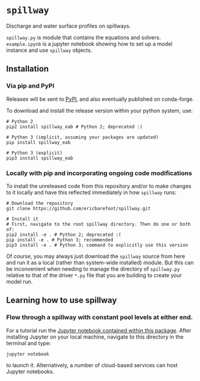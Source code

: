 <!-- [![DOI](https://zenodo.org/badge/159710833.svg)](https://zenodo.org/badge/latestdoi/159710833) -->

# `spillway`
Discharge and water surface profiles on spillways.

`spillway.py` is module that contains the equations and solvers. `example.ipynb` is a jupyter notebook showing how to set up a model instance and use `spillway` objects.


<!-- When you use **spillway**, please cite: -->

<!-- **Wickert, A. D. and T. F. Schildgen (2019), [Long-Profile Evolution of Transport-Limited Gravel-Bed Rivers](https://www.earth-surf-dynam.net/7/17/2019/esurf-7-17-2019.html), *Earth Surf. Dynam.*, *7*, 17–43, doi:10.5194/esurf-7-17-2019.** -->

## Installation

### Via pip and PyPI

Releases will be sent to [PyPI](https://pypi.org/), and also eventually published on conda-forge.

To download and install the release version within your python system, use:

```
# Python 2
pip2 install spillway_eab # Python 2; deprecated :(

# Python 3 (implicit, assuming your packages are updated)
pip install spillway_eab

# Python 3 (explicit)
pip3 install spillway_eab
```

### Locally with pip and incorporating ongoing code modifications

To install the unreleased code from this repository and/or to make changes to it locally and have this reflected immediately in how `spillway` runs:

```
# Download the repository
git clone https://github.com/ericbarefoot/spillway.git

# Install it
# First, navigate to the root spillway directory. Then do one or both of:
pip2 install -e . # Python 2; deprecated :(
pip install -e . # Python 3; recommended
pip3 install -e . # Python 3; command to explicitly use this version
```

Of course, you may always just download the `spillway` source from here and run it as a local (rather than system-wide installed) module. But this can be inconvenient when needing to manage the directory of `spillway.py` relative to that of the driver `*.py` file that you are building to create your model run.

## Learning how to use spillway

### Flow through a spillway with constant pool levels at either end.

For a tutorial run the [Jupyter notebook contained within this package](https://github.com/ericbarefoot/spillway/example.ipynb). After installing Jupyter on your local machine, navigate to this directory in the terminal and type:
```
jupyter notebook
```
to launch it. Alternatively, a number of cloud-based services can host Jupyter notebooks.
